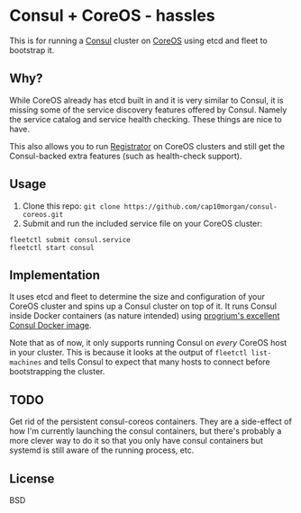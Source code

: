 # Consul + CoreOS - hassles

This is for running a [Consul](http://consul.io/) cluster on [CoreOS](http://coreos.com) using etcd and fleet to bootstrap it.

## Why?

While CoreOS already has etcd built in and it is very similar to Consul, it is missing some of the service discovery features offered by Consul. Namely the service catalog and service health checking. These things are nice to have.

This also allows you to run [Registrator](https://github.com/progrium/registrator) on CoreOS clusters and still get the Consul-backed extra features (such as health-check support).

## Usage

1. Clone this repo: `git clone https://github.com/cap10morgan/consul-coreos.git`
1. Submit and run the included service file on your CoreOS cluster:

```
fleetctl submit consul.service
fleetctl start consul
```

## Implementation

It uses etcd and fleet to determine the size and configuration of your CoreOS cluster and spins up a Consul cluster on top of it. It runs Consul inside Docker containers (as nature intended) using [progrium's excellent Consul Docker image](https://github.com/progrium/docker-consul).

Note that as of now, it only supports running Consul on *every* CoreOS host in your cluster. This is because it looks at the output of `fleetctl list-machines` and tells Consul to expect that many hosts to connect before bootstrapping the cluster.

## TODO

Get rid of the persistent consul-coreos containers. They are a side-effect of how I'm currently launching the consul containers, but there's probably a more clever way to do it so that you only have consul containers but systemd is still aware of the running process, etc.

## License

BSD
